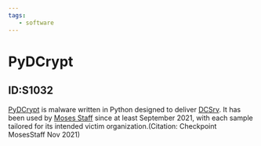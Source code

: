 ```yaml
---
tags:
   - software
---
```

# PyDCrypt
## ID:S1032
[PyDCrypt](software/S1032) is malware written in Python designed to deliver [DCSrv](software/S1033). It has been used by [Moses Staff](groups/G1009) since at least September 2021, with each sample tailored for its intended victim organization.(Citation: Checkpoint MosesStaff Nov 2021)
